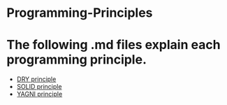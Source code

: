 # Programming-Principles

# The following .md files explain each programming principle.

  - [DRY principle](DRY.md)
  - [SOLID principle](SOLID.md) 
  - [YAGNI principle](YAGNI.md)


  
  
